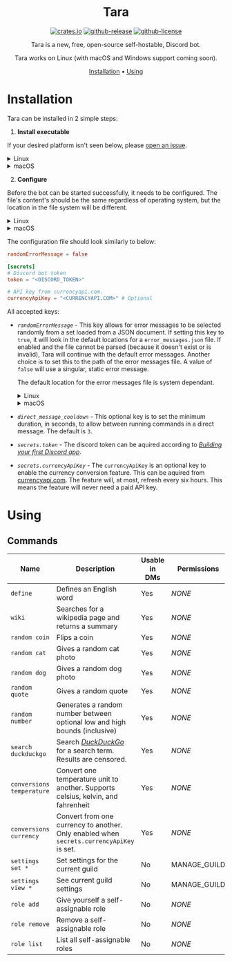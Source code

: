 <div align="center">

# Tara

[![crates.io][crates.io-badge]][crates.io]
[![github-release][github-release-badge]][github-release]
[![github-license][github-license-badge]][github-license]

Tara is a new, free, open-source self-hostable, Discord bot.

Tara works on Linux (with macOS and Windows support coming soon).

[Installation](#installation) • [Using](#using)

</div>

# Installation

Tara can be installed in 2 simple steps:

1. **Install executable**

If your desired platform isn't seen below, please [open an issue][issues].

<details>
<summary>Linux</summary>

> The recommended way to install Tara is by way of a package manager.
> If using `cargo install`, some dependencies won't automatically be installed. You'll need to install `sqlite3` previous to running the instructions.
> On Debian and Ubuntu systems the required package is `libsqlite3-dev`, on Arch and related systems it's `sqlite`.
>
> | Distribution | Repository      | Instructions                  |
> | ------------ | --------------- | ----------------------------- |
> | *Any*        | **[crates.io]** | `cargo install tara --locked` |

</details>

<details>
<summary>macOS</summary>

> The recommended way to install Tara is by way of a package manager.
> | Repository      | Instructions                 |
> | --------------- | ---------------------------- |
> | **[crates.io]** | `cargo install tara --locked`|

</details>

2. **Configure**

Before the bot can be started successfully, it needs to be configured.
The file's content's should be the same regardless of operating system, but the location in the file system will be different.

<details>
<summary>Linux</summary>

> Tara looks for a configuration file in this order:
>
> 1. `$XDG_CONFIG_HOME/Tara/tara.toml` or `$HOME/.config/Tara/tara.toml`
> 2. `/etc/tara.d/tara.toml`

</details>

<details>
<summary>macOS</summary>

> Tara's configuration file is located here: `$HOME/Library/Application Support/com.github.El-Wumbus.Tara/tara.toml`

</details>

The configuration file should look similarly to below:

```toml
randomErrorMessage = false

[secrets]
# Discord bot token
token = "<DISCORD_TOKEN>"

# API key from currencyapi.com.
currencyApiKey = "<CURRENCYAPI.COM>" # Optional
```

All accepted keys:

- *`randomErrorMessage`* - This key allows for error messages to be selected randomly from a set loaded from a JSON document.
  If setting this key to `true`, it will look in the default locations for a `error_messages.json` file. If enabled and the file
  cannot be parsed (because it doesn't exist or is invalid), Tara will continue with the default error messages. Another choice
  is to set this to the path of the error messages file. A value of `false` will use a singular, static error message.

  The default location for the error messages file is system dependant.

  <details>
  <summary>Linux</summary>

    > Tara will look in these locations for an existing file.
    >
    > 1. `$XDG_CONFIG_HOME/Tara/error_messages.json` or `$HOME/.config/Tara/error_messages.json`
    > 2. `/etc/tara.d/error_messages.json`

  </details>

  <details>
  <summary>macOS</summary>

    > Tara will look here for an existing file:
    > `$HOME/Library/Application Support/com.github.El-Wumbus.Tara/error_messages.json`

  </details>

  

- *`direct_message_cooldown`* - This optional key is to set the minimum duration, in seconds, to allow between running commands in a direct message. The default is `3`.

- *`secrets.token`* - The discord token can be aquired according to *[Building your first Discord app][discord-getting-started]*.

- *`secrets.currencyApiKey`* - The `currencyApiKey` is an optional key to enable the currency conversion feature. This can be aquired from [currencyapi.com][currencyapi]. The feature will, at most, refresh every six hours. This means the feature will never need a paid API key.

# Using

## Commands

| Name                      | Description                                                                              | Usable in  DMs | Permissions  |
| ------------------------- | ---------------------------------------------------------------------------------------- | -------------- | ------------ |
| `define`                  | Defines an English word                                                                  | Yes            | *NONE*       |
| `wiki`                    | Searches for a wikipedia page and returns a summary                                      | Yes            | *NONE*       |
| `random coin`             | Flips a coin                                                                             | Yes            | *NONE*       |
| `random cat`              | Gives a random cat photo                                                                 | Yes            | *NONE*       |
| `random dog`              | Gives a random dog photo                                                                 | Yes            | *NONE*       |
| `random quote`            | Gives a random quote                                                                     | Yes            | *NONE*       |
| `random number`           | Generates a random number between optional low and high bounds (inclusive)               | Yes            | *NONE*       |
| `search duckduckgo`       | Search *[DuckDuckGo][duckduckgo]* for a search term. Results are censored.               | Yes            | *NONE*       |
| `conversions temperature` | Convert one temperature unit to another. Supports celsius, kelvin, and fahrenheit        | Yes            | *NONE*       |
| `conversions currency`    | Convert from one currency to another. Only enabled when `secrets.currencyApiKey` is set. | Yes            | *NONE*       |
| `settings set *`          | Set settings for the current guild                                                       | No             | MANAGE_GUILD |
| `settings view *`         | See current guild settings                                                               | No             | MANAGE_GUILD |
| `role add`                | Give yourself a self-assignable role                                                     | No             | *NONE*       |
| `role remove`             | Remove a self-assignable role                                                            | No             | *NONE*       |
| `role list`               | List all self-assignable roles                                                           | No             | *NONE*       |

[crates.io]: https://crates.io/crates/tara
[crates.io-badge]: https://img.shields.io/crates/v/tara?logo=Rust&style=flat-square
[github-license]: https://github.com/El-Wumbus/Tara/blob/master/LICENSE
[github-license-badge]: https://img.shields.io/github/license/El-Wumbus/Tara?logo=Apache&style=flat-square
[github-release]: https://github.com/El-Wumbus/Tara/releases/latest
[github-release-badge]: https://img.shields.io/github/v/release/El-Wumbus/Tara?logo=GitHub&style=flat-square
[issues]: https://github.com/El-Wumbus/Tara/issues/new
[discord-getting-started]: https://discord.com/developers/docs/getting-started
[currencyapi]: https://currencyapi.com/
[duckduckgo]: https://duckduckgo.com/html
